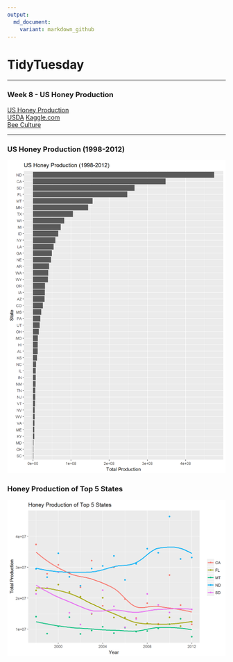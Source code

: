 ```yaml
---
output:
  md_document:
    variant: markdown_github
---
```

# TidyTuesday  

***  
### Week 8 - US Honey Production  

[US Honey Production](https://github.com/rfordatascience/tidytuesday/blob/master/data/week8_honey_production.zip)  
[USDA](http://usda.mannlib.cornell.edu/MannUsda/viewDocumentInfo.do?documentID=1520)   [Kaggle.com](https://www.kaggle.com/jessicali9530/honey-production)   
[Bee Culture](http://www.beeculture.com/u-s-honey-industry-report-2016/)  

***  

### US Honey Production (1998-2012)   
![](https://raw.githubusercontent.com/ChuliangXiao/tidytuesday/master/Week08/Total_Production.png)  

### Honey Production of Top 5 States  
![](https://raw.githubusercontent.com/ChuliangXiao/tidytuesday/master/Week08/Top5_Production.png)  
